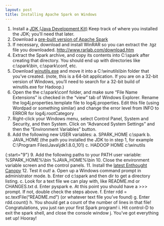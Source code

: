 ```yaml
---
layout: post
title: Installing Apache Spark on Windows
---
```


1. Install a [JDK (Java Development Kit)](http://www.oracle.com/technetwork/java/javase/downloads/index.html) Keep track of where you installed the JDK; you’ll need that later. 
2. Download a [pre-built version of Apache Spark](https://spark.apache.org/downloads.html) 
3. If necessary, download and install WinRAR so you can extract the .tgz file you downloaded. http://www.rarlab.com/download.htm 
4. Extract the Spark archive, and copy its contents into C:\spark after creating that directory.  You should end up with directories like c:\spark\bin, c:\spark\conf, etc. 
5. Download [winutils.exe](https://sundog-spark.s3.amazonaws.com/winutils.exe) and move it into a C:\winutils\bin folder that you’ve created. (note, this is a 64-bit application. If you are on a 32-bit version of Windows, you’ll need to search for a 32-bit build of winutils.exe for Hadoop.) 
6. Open the the c:\spark\conf folder, and make sure “File Name Extensions” is checked in the “view” tab of Windows Explorer. Rename the log4j.properties.template file to log4j.properties. Edit this file (using Wordpad or something similar) and change the error level from INFO to ERROR for log4j.rootCategory 
7. Right-click your Windows menu, select Control Panel, System and Security, and then System. Click on “Advanced System Settings” and then the “Environment Variables” button. 
8. Add the following new USER variables: 
a. SPARK_HOME  c:\spark 
b. JAVA_HOME (the path you installed the JDK to in step 1, for example C:\Program Files\Java\jdk1.8.0_101) 
c. HADOOP HOME c:\winutils 

{:start="9"}
9. Add the following paths to your PATH user variable: %SPARK_HOME%\bin %JAVA_HOME%\bin 
10. Close the environment variable screen and the control panels. 
11. Install the [latest Enthought Canopy](https://store.enthought.com/downloads/#default) 
12. Test it out! 
a. Open up a Windows command prompt in administrator mode. 
b. Enter cd c:\spark and then dir to get a directory listing. 
c. Look for a text file we can play with, like README.md or CHANGES.txt d. Enter pyspark 
e. At this point you should have a >>> prompt. If not, double check the steps above. 
f. Enter rdd = sc.textFile(“README.md”) (or whatever text file you’ve found) 
g. Enter rdd.count() 
h. You should get a count of the number of lines in that file! Congratulations, you just ran your first Spark program! 
i. Hit control-D to exit the spark shell, and close the console window 
j. You’ve got everything set up! Hooray! 